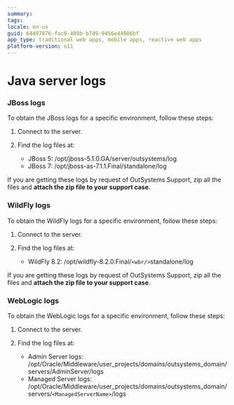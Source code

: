 ```yaml
---
summary:
tags: 
locale: en-us
guid: 64497876-fac0-409b-b7d9-9456e44086bf
app_type: traditional web apps, mobile apps, reactive web apps
platform-version: o11
---
```


# Java server logs

### JBoss logs

To obtain the JBoss logs for a specific environment, follow these steps:

1. Connect to the server.

1. Find the log files at:
     * JBoss 5: /opt/jboss-5.1.0.GA/server/outsystems/log
     * JBoss 7: /opt/jboss-as-7.1.1.Final/standalone/log

If you are getting these logs by request of OutSystems Support, zip all the files and **attach the zip file to your support case**.

### WildFly logs

To obtain the WildFly logs for a specific environment, follow these steps:

1. Connect to the server.

1. Find the log files at:
     * WildFly 8.2: /opt/wildfly-8.2.0.Final/`<wbr/>`standalone/log

If you are getting these logs by request of OutSystems Support, zip all the files and **attach the zip file to your support case**.

### WebLogic logs

To obtain the WebLogic logs for a specific environment, follow these steps:

1. Connect to the server.

1. Find the log files at:
     * Admin Server logs: /opt/Oracle/Middleware/user_projects/domains/outsystems_domain/servers/AdminServer/logs
     * Managed Server logs: /opt/Oracle/Middleware/user_projects/domains/outsystems_domain/servers/`<ManagedServerName>`/logs


